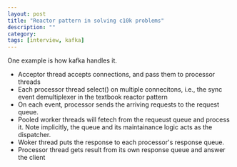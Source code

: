 ```yaml
---
layout: post
title: "Reactor pattern in solving c10k problems"
description: ""
category: 
tags: [interview, kafka]
---
```


One example is how kafka handles it.

* Acceptor thread accepts connections, and pass them to processor threads
* Each processor thread select() on multiple connecitons, i.e., the sync event demultiplexer in the textbook reactor pattern
* On each event, processor sends the arriving requests to the request queue.
* Pooled worker threads will fetech from the requeust queue and process it. Note implicitly, the queue and its maintainance logic acts as the dispatcher.
* Woker thread puts the response to each processor's response queue.
* Processor thread gets result from its own response queue and answer the client

